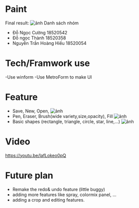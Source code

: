 # Paint
Final result:
![ảnh](https://user-images.githubusercontent.com/55200386/71433286-e9946d00-2710-11ea-8716-0390efe5397b.png)
Danh sách nhóm
- Đỗ Ngọc Cường 18520542
- Đỗ ngọc Thành 18520358
- Nguyễn Trần Hoàng Hiếu 18520054
# Tech/Framwork use
-Use winform
-Use MetroForm to make UI
# Feature
- Save, New, Open,
![ảnh](https://user-images.githubusercontent.com/55200386/71433310-16e11b00-2711-11ea-88c2-fbbb0022f157.png)
- Pen, Eraser, Brush(wide variety,size,opacity), Fill
![ảnh](https://user-images.githubusercontent.com/55200386/71433325-2d877200-2711-11ea-8d6b-9850a3074971.png)
- Basic shapes (rectangle, triangle, circle, star, line,...)
![ảnh](https://user-images.githubusercontent.com/55200386/71433338-41cb6f00-2711-11ea-97e5-521237bfd565.png)
# Video
https://youtu.be/lafLokeo0pQ
# Future plan
- Remake the redo& undo feature (little buggy)
- adding more features like spray, colormix panel, ...
- adding a crop and editing features.
